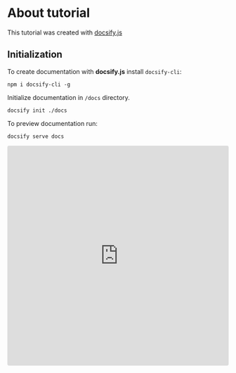 # About tutorial

This tutorial was created with [docsify.js](https://docsify.js.org)

## Initialization
To create documentation with **docsify.js** install `docsify-cli`:
```
npm i docsify-cli -g
```
Initialize documentation in `/docs` directory.
```
docsify init ./docs
```
To preview documentation run:
```
docsify serve docs
```
<iframe src="https://codesandbox.io/embed/new?codemirror=1" style="width:100%; height:500px; border:0; border-radius: 4px; overflow:hidden;" sandbox="allow-modals allow-forms allow-popups allow-scripts allow-same-origin"></iframe>